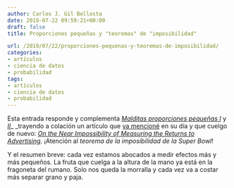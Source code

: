 ```yaml
---
author: Carlos J. Gil Bellosta
date: 2019-07-22 09:59:21+00:00
draft: false
title: Proporciones pequeñas y "teoremas" de "imposibilidad"

url: /2019/07/22/proporciones-pequenas-y-teoremas-de-imposibilidad/
categories:
- artículos
- ciencia de datos
- probabilidad
tags:
- artículos
- ciencia de datos
- probabilidad
---
```





Esta entrada responde y complementa _[Malditas proporciones pequeñas I](https://muestrear-no-es-pecado.netlify.com/2019/06/24/malditas-proporciones-peque%C3%B1as-i/)_ y [_II_](https://muestrear-no-es-pecado.netlify.com/2019/06/25/malditas-proporciones-peque%C3%B1as-ii/)_ _trayendo a colación un artículo que [ya mencioné](https://www.datanalytics.com/2014/09/29/decisiones-basadas-en-datos-siempre-posibles-en-la-practica/) en su día y que cuelgo de nuevo: _[On the Near Impossibility of Measuring the Returns to Advertising](https://www.aeaweb.org/conference/2014/retrieve.php?pdfid=985)_. ¡Atención al _teorema de la imposibilidad de la Super Bowl_!







Y el resumen breve: cada vez estamos abocados a medir efectos más y más pequeños. La fruta que cuelga a la altura de la mano ya está en la fragoneta del rumano. Solo nos queda la morralla y cada vez va a costar más separar grano y paja.









